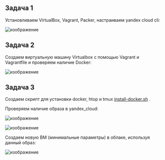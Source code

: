 ## Задача 1

Установливаем VirtualBox, Vagrant, Packer, настраиваем уandex cloud cli:

![изображение](https://github.com/user-attachments/assets/57bdf2a2-60d9-46ba-bd12-74841e237d5c)


## Задача 2

Создаем виртуальную машину Virtualbox с помощью Vagrant и Vagrantfile и проверяем наличие Docker:

![изображение](https://github.com/user-attachments/assets/f8def894-e616-452b-b813-e1672dfa5627)


## Задача 3

Создаем скрипт для установки docker, htop и tmux [install-docker.sh](https://github.com/oefrager/netology/edit/main/05-virt-02-iaac/linstall-docker.sh) .

Проверяем наличие образа в yandex_cloud:

![изображение](https://github.com/user-attachments/assets/a349bffb-eb0e-4ce4-8360-449dd3c66d7d)

![изображение](https://github.com/user-attachments/assets/183658bb-e0a2-485d-b744-deab62909003)


Создаем новую ВМ (минимальные параметры) в облаке, используя данный образ:

![изображение](https://github.com/user-attachments/assets/58b9213d-7bbf-496f-bf03-3bf6d15e5e31)
